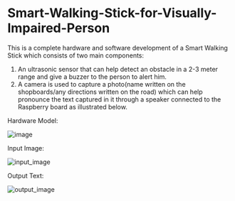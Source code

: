 # Smart-Walking-Stick-for-Visually-Impaired-Person
This is a complete hardware and software development of a Smart Walking Stick which consists of two main components:
  1. An ultrasonic sensor that can help detect an obstacle in a 2-3 meter range and give a buzzer to the person to alert him.
  2. A camera is used to capture a photo(name written on the shopboards/any directions written on the road) which can help pronounce the text captured in it through a speaker connected to the Raspberry board as illustrated below.

Hardware Model:

![image](https://user-images.githubusercontent.com/50734928/162607078-eca86688-eab7-45d2-9101-eb13f55ae9ad.png)


Input Image:


![input_image](https://user-images.githubusercontent.com/50734928/162606822-0719985f-b761-48e2-877b-b60bab6e497c.png)


Output Text:


![output_image](https://user-images.githubusercontent.com/50734928/162606833-e1d7d665-1b28-48fc-947b-4eccbfff1d2a.PNG)
